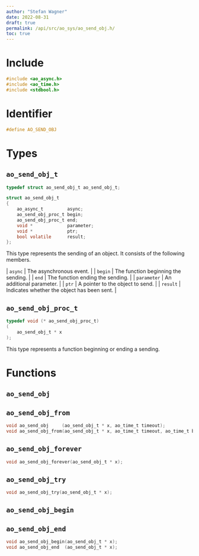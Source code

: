 ```yaml
---
author: "Stefan Wagner"
date: 2022-08-31
draft: true
permalink: /api/src/ao_sys/ao_send_obj.h/
toc: true
---
```


# Include

```c
#include <ao_async.h>
#include <ao_time.h>
#include <stdbool.h>
```

# Identifier

```c
#define AO_SEND_OBJ
```

# Types

## `ao_send_obj_t`

```c
typedef struct ao_send_obj_t ao_send_obj_t;
```

```c
struct ao_send_obj_t
{
    ao_async_t         async;
    ao_send_obj_proc_t begin;
    ao_send_obj_proc_t end;
    void *             parameter;
    void *             ptr;
    bool volatile      result;
};
```

This type represents the sending of an object. It consists of the following members.

| `async` | The asynchronous event. |
| `begin` | The function beginning the sending. |
| `end` | The function ending the sending. |
| `parameter` | An additional parameter. |
| `ptr` | A pointer to the object to send. |
| `result` | Indicates whether the object has been sent. |

## `ao_send_obj_proc_t`

```c
typedef void (* ao_send_obj_proc_t)
(
    ao_send_obj_t * x
);
```

This type represents a function beginning or ending a sending.

# Functions

## `ao_send_obj`
## `ao_send_obj_from`

```c
void ao_send_obj     (ao_send_obj_t * x, ao_time_t timeout);
void ao_send_obj_from(ao_send_obj_t * x, ao_time_t timeout, ao_time_t beginning);
```

## `ao_send_obj_forever`

```c
void ao_send_obj_forever(ao_send_obj_t * x);
```

## `ao_send_obj_try`

```c
void ao_send_obj_try(ao_send_obj_t * x);
```

## `ao_send_obj_begin`
## `ao_send_obj_end`

```c
void ao_send_obj_begin(ao_send_obj_t * x);
void ao_send_obj_end  (ao_send_obj_t * x);
```
